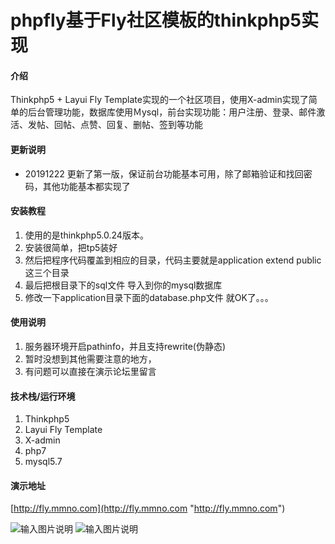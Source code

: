 # phpfly基于Fly社区模板的thinkphp5实现

#### 介绍
Thinkphp5 + Layui Fly Template实现的一个社区项目，使用X-admin实现了简单的后台管理功能，数据库使用Ｍysql，前台实现功能：用户注册、登录、邮件激活、发帖、回帖、点赞、回复、删帖、签到等功能

#### 更新说明

- 20191222 更新了第一版，保证前台功能基本可用，除了邮箱验证和找回密码，其他功能基本都实现了


#### 安装教程


1. 使用的是thinkphp5.0.24版本。  
2. 安装很简单，把tp5装好  
3. 然后把程序代码覆盖到相应的目录，代码主要就是application extend public 这三个目录  
4. 最后把根目录下的sql文件 导入到你的mysql数据库  
5. 修改一下application目录下面的database.php文件 就OK了。。。


#### 使用说明

1.  服务器环境开启pathinfo，并且支持rewrite(伪静态)
2.  暂时没想到其他需要注意的地方，
3.  有问题可以直接在演示论坛里留言


#### 技术栈/运行环境

1.  Thinkphp5
2.  Layui Fly Template
3.  X-admin
4.  php7
5.  mysql5.7



#### 演示地址

[http://fly.mmno.com](http://fly.mmno.com "http://fly.mmno.com")

![输入图片说明](https://images.gitee.com/uploads/images/2019/1222/201641_b30a01c9_593571.jpeg "前端")
![输入图片说明](https://images.gitee.com/uploads/images/2019/1222/201657_202c9dea_593571.jpeg "后端")

